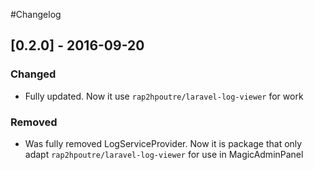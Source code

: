 #Changelog

## [0.2.0] - 2016-09-20
### Changed
- Fully updated. Now it use `rap2hpoutre/laravel-log-viewer` for work

### Removed
- Was fully removed LogServiceProvider. Now it is package that only adapt `rap2hpoutre/laravel-log-viewer` for use in MagicAdminPanel
 